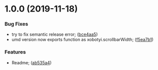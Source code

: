 # 1.0.0 (2019-11-18)


### Bug Fixes

* try to fix semantic release error; ([bce4aa5](https://github.com/xobotyi/scrollbar-width/commit/bce4aa550a69502cfa6cb164500bb904ed3680ec))
* umd version now exports function as xobotyi.scrollbarWidth; ([f5ea7b1](https://github.com/xobotyi/scrollbar-width/commit/f5ea7b1842f48bfd1503df2cd33f857a54815bd6))


### Features

* Readme; ([ab535a4](https://github.com/xobotyi/scrollbar-width/commit/ab535a4213e93ae841e6b041eece1a3251037dc2))
